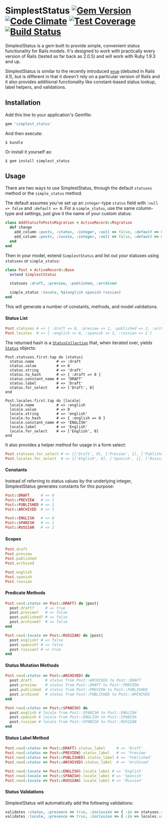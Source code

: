 # SimplestStatus [![Gem Version](https://badge.fury.io/rb/simplest_status.svg)](http://badge.fury.io/rb/simplest_status) [![Code Climate](https://codeclimate.com/github/vigetlabs/simplest_status/badges/gpa.svg)](https://codeclimate.com/github/vigetlabs/simplest_status) [![Test Coverage](https://codeclimate.com/github/vigetlabs/simplest_status/badges/coverage.svg)](https://codeclimate.com/github/vigetlabs/simplest_status/coverage) [![Build Status](https://travis-ci.org/vigetlabs/simplest_status.svg)]((https://travis-ci.org/vigetlabs/simplest_status))

SimplestStatus is a gem built to provide simple, convenient status functionality for Rails models.  It's designed to work with practically every version of Rails (tested as far back as 2.0.5) and will work with Ruby 1.9.3 and up.

SimplestStatus is similar to the recently introduced [`enum`](http://api.rubyonrails.org/classes/ActiveRecord/Enum.html) (debuted in Rails 4.1), but is different in that it doesn't rely on a particular version of Rails and it also provides additional functionality like constant-based status lookup, label helpers, and validations.

## Installation
Add this line to your application's Gemfile:

```ruby
gem 'simplest_status'
```

And then execute:

    $ bundle

Or install it yourself as:

    $ gem install simplest_status

## Usage
There are two ways to use SimplestStatus, through the default `statuses` method or the `simple_status` method.

The default assumes you've set up an `integer`-type `status` field with `:null => false` and `:default => 0`.  For a `simple_status`, use the same column-type and settings, just give it the name of your custom status:
```ruby
class AddStatusToPostsMigration < ActiveRecord::Migration
  def change
    add_column :posts, :status, :integer, :null => false, :default => 0
    add_column :posts, :locale, :integer, :null => false, :default => 0
  end
end
```
Then in your model, extend `SimplestStatus` and list out your statuses using `statuses` or `simple_status`:
```ruby
class Post < ActiveRecord::Base
  extend SimplestStatus

  statuses :draft, :preview, :published, :archived

  simple_status :locale, %i(english spanish russian)
end
```
This will generate a number of constants, methods, and model validations.

#### Status List
```ruby
Post.statuses # => { :draft => 0, :preview => 1, :published => 2, :archived => 3 }
Post.locales  # => { :english => 0, :spanish => 1, :russian => 2 }
```

The returned hash is a [`StatusCollection`](link) that, when iterated over, yields [`Status`](link) objects:
```
Post.statuses.first.tap do |status|
  status.name          # => :draft
  status.value         # => 0
  status.string        # => 'draft'
  status.to_hash       # => { :draft => 0 }
  status.constant_name # => 'DRAFT'
  status.label         # => 'Draft'
  status.for_select    # => ['Draft', 0]
end

Post.locales.first.tap do |locale|
  locale.name          # => :english
  locale.value         # => 0
  locale.string        # => 'english'
  locale.to_hash       # => { :english => 0 }
  locale.constant_name # => 'ENGLISH'
  locale.label         # => 'English'
  locale.for_select    # => ['English', 0]
end
```

It also provides a helper method for usage in a form select:
```ruby
Post.statuses.for_select # => [['Draft', 0], ['Preview', 1], ['Published', 2], ['Archived', 3]]
Post.locales.for_select  # => [['English', 0], ['Spanish', 1], ['Russian', 2]]
```

#### Constants
Instead of referring to status values by the underlying integer, SimplestStatus generates constants for this purpose:
```ruby
Post::DRAFT     # => 0
Post::PREVIEW   # => 1
Post::PUBLISHED # => 2
Post::ARCHIVED  # => 3

Post::ENGLISH   # => 0
Post::SPANISH   # => 1
Post::RUSSIAN   # => 2
```

#### Scopes
```ruby
Post.draft
Post.preview
Post.published
Post.archived

Post.english
Post.spanish
Post.russian
```

#### Predicate Methods
```ruby
Post.new(:status => Post::DRAFT) do |post|
  post.draft?     # => true
  post.preview?   # => false
  post.published? # => false
  post.archived?  # => false
end

Post.new(:locale => Post::RUSSIAN) do |post|
  post.english? # => false
  post.spanish? # => false
  post.russian? # => true
end
```

#### Status Mutation Methods
```ruby
Post.new(:status => Post::ARCHIVED) do
  post.draft      # status from Post::ARCHIVED to Post::DRAFT
  post.preview    # status from Post::DRAFT to Post::PREVIEW
  post.published  # status from Post::PREVIEW to Post::PUBLISHED
  post.archived   # status from Post::PUBLISHED to Post::ARCHIVED
end

Post.new(:status => Post::SPANISH) do
  post.english # locale from Post::SPANISH to Post::ENGLISH
  post.spanish # locale from Post::ENGLISH to Post::SPANISH
  post.russian # locale from Post::SPANISH to Post::RUSSIAN
end
```

#### Status Label Method
```ruby
Post.new(:status => Post::DRAFT).status_label     # => 'Draft'
Post.new(:status => Post::PREVIEW).status_label   # => 'Preview'
Post.new(:status => Post::PUBLISHED).status_label # => 'Published'
Post.new(:status => Post::ARCHIVED).status_label  # => 'Archived'

Post.new(:locale => Post::ENGLISH).locale_label # => 'English'
Post.new(:locale => Post::SPANISH).locale_label # => 'Spanish'
Post.new(:locale => Post::RUSSIAN).locale_label # => 'Russian'
```

#### Status Validations
SimplestStatus will automatically add the following validations:
```ruby
validates :status, :presence => true, :inclusion => { :in => statuses.values }
validates :locale, :presence => true, :inclusion => { :in => locales.values }
```

